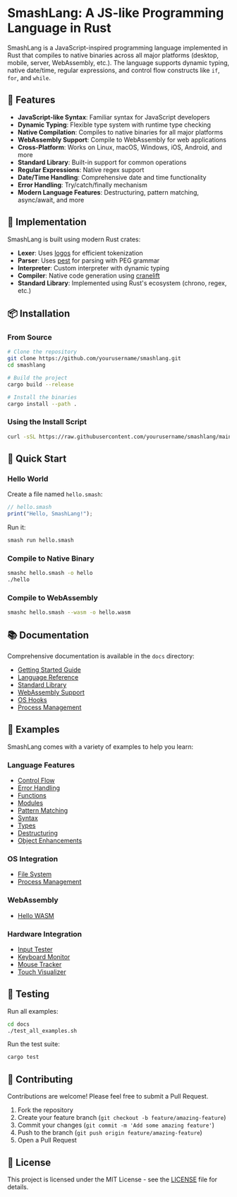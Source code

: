 # SmashLang: A JS-like Programming Language in Rust

SmashLang is a JavaScript-inspired programming language implemented in Rust that compiles to native binaries across all major platforms (desktop, mobile, server, WebAssembly, etc.). The language supports dynamic typing, native date/time, regular expressions, and control flow constructs like `if`, `for`, and `while`.

## 🚀 Features

- **JavaScript-like Syntax**: Familiar syntax for JavaScript developers
- **Dynamic Typing**: Flexible type system with runtime type checking
- **Native Compilation**: Compiles to native binaries for all major platforms
- **WebAssembly Support**: Compile to WebAssembly for web applications
- **Cross-Platform**: Works on Linux, macOS, Windows, iOS, Android, and more
- **Standard Library**: Built-in support for common operations
- **Regular Expressions**: Native regex support
- **Date/Time Handling**: Comprehensive date and time functionality
- **Error Handling**: Try/catch/finally mechanism
- **Modern Language Features**: Destructuring, pattern matching, async/await, and more

## 🧰 Implementation

SmashLang is built using modern Rust crates:

- **Lexer**: Uses [logos](https://crates.io/crates/logos) for efficient tokenization
- **Parser**: Uses [pest](https://crates.io/crates/pest) for parsing with PEG grammar
- **Interpreter**: Custom interpreter with dynamic typing
- **Compiler**: Native code generation using [cranelift](https://crates.io/crates/cranelift)
- **Standard Library**: Implemented using Rust's ecosystem (chrono, regex, etc.)

## 📦 Installation

### From Source

```bash
# Clone the repository
git clone https://github.com/yourusername/smashlang.git
cd smashlang

# Build the project
cargo build --release

# Install the binaries
cargo install --path .
```

### Using the Install Script

```bash
curl -sSL https://raw.githubusercontent.com/yourusername/smashlang/main/install.sh | bash
```

## 🚀 Quick Start

### Hello World

Create a file named `hello.smash`:

```javascript
// hello.smash
print("Hello, SmashLang!");
```

Run it:

```bash
smash run hello.smash
```

### Compile to Native Binary

```bash
smashc hello.smash -o hello
./hello
```

### Compile to WebAssembly

```bash
smashc hello.smash --wasm -o hello.wasm
```

## 📚 Documentation

Comprehensive documentation is available in the `docs` directory:

- [Getting Started Guide](docs/getting-started/README.md)
- [Language Reference](docs/language/README.md)
- [Standard Library](docs/std/README.md)
- [WebAssembly Support](docs/wasm_support.md)
- [OS Hooks](docs/std_os_hooks.md)
- [Process Management](docs/std_process.md)

## 🧪 Examples

SmashLang comes with a variety of examples to help you learn:

### Language Features

- [Control Flow](docs/language/examples/control-flow.smash)
- [Error Handling](docs/language/examples/error-handling.smash)
- [Functions](docs/language/examples/functions.smash)
- [Modules](docs/language/examples/modules.smash)
- [Pattern Matching](docs/language/examples/pattern-matching.smash)
- [Syntax](docs/language/examples/syntax.smash)
- [Types](docs/language/examples/types.smash)
- [Destructuring](docs/language/examples/destructuring.smash)
- [Object Enhancements](docs/language/examples/object-enhancements.smash)

### OS Integration

- [File System](docs/os_hooks/examples/file_system.smash)
- [Process Management](docs/os_hooks/examples/process_management.smash)

### WebAssembly

- [Hello WASM](docs/wasm/examples/hello_wasm.smash)

### Hardware Integration

- [Input Tester](docs/hardware/examples/input_tester.smash)
- [Keyboard Monitor](docs/hardware/examples/keyboard_monitor.smash)
- [Mouse Tracker](docs/hardware/examples/mouse_tracker.smash)
- [Touch Visualizer](docs/hardware/examples/touch_visualizer.smash)

## 🧪 Testing

Run all examples:

```bash
cd docs
./test_all_examples.sh
```

Run the test suite:

```bash
cargo test
```

## 🤝 Contributing

Contributions are welcome! Please feel free to submit a Pull Request.

1. Fork the repository
2. Create your feature branch (`git checkout -b feature/amazing-feature`)
3. Commit your changes (`git commit -m 'Add some amazing feature'`)
4. Push to the branch (`git push origin feature/amazing-feature`)
5. Open a Pull Request

## 📄 License

This project is licensed under the MIT License - see the [LICENSE](LICENSE) file for details.